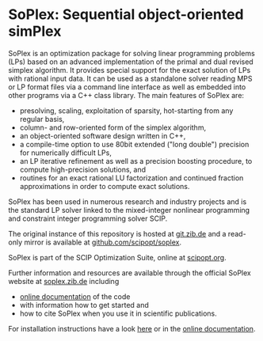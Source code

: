 # SoPlex: Sequential object-oriented simPlex

SoPlex is an optimization package for solving linear programming problems (LPs)
based on an advanced implementation of the primal and dual revised simplex
algorithm. It provides special support for the exact solution of LPs with
rational input data. It can be used as a standalone solver reading MPS or LP
format files via a command line interface as well as embedded into other
programs via a C++ class library. The main features of SoPlex are:

- presolving, scaling, exploitation of sparsity, hot-starting from any regular basis,
- column- and row-oriented form of the simplex algorithm,
- an object-oriented software design written in C++,
- a compile-time option to use 80bit extended ("long double") precision for numerically difficult LPs,
- an LP iterative refinement as well as a precision boosting procedure, to compute high-precision solutions, and
- routines for an exact rational LU factorization and continued fraction approximations in order to compute exact solutions.

SoPlex has been used in numerous research and industry projects and is the standard LP solver linked to the mixed-integer
nonlinear programming and constraint integer programming solver SCIP.

The original instance of this repository is hosted at
[git.zib.de](https://git.zib.de) and a read-only
mirror is available at
[github.com/scipopt/soplex](https://github.com/scipopt/soplex).

SoPlex is part of the SCIP Optimization Suite, online at [scipopt.org](https://scipopt.org).

Further information and resources are available through the official SoPlex website at
[soplex.zib.de](https://soplex.zib.de) including

- [online documentation](https://soplex.zib.de/doc) of the code
- with information how to get started and
- how to cite SoPlex when you use it in scientific publications.

For installation instructions have a look [here](INSTALL.md) or in the [online
documentation](https://soplex.zib.de/doc/html/INSTALL.php).
